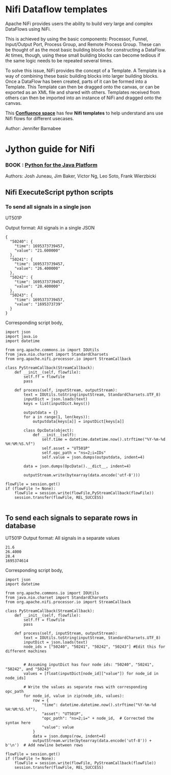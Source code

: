 # Nifi Dataflow templates

Apache NiFi provides users the ability to build very large and complex DataFlows using NiFi. 

This is achieved by using the basic components: Processor, Funnel, Input/Output Port, Process Group, and Remote Process Group. These can be thought of as the most basic building blocks for constructing a DataFlow. At times, though, using these small building blocks can become tedious if the same logic needs to be repeated several times. 

To solve this issue, NiFi provides the concept of a Template. A Template is a way of combining these basic building blocks into larger building blocks. Once a DataFlow has been created, parts of it can be formed into a Template. This Template can then be dragged onto the canvas, or can be exported as an XML file and shared with others. Templates received from others can then be imported into an instance of NiFi and dragged onto the canvas.


This [**Confluence space**](https://cwiki.apache.org/confluence/display/NIFI/Example+Dataflow+Templates) has few **Nifi templates** to help understand ans use Nifi flows for different usecases.

Author: Jennifer Barnabee

# Jython guide for Nifi 
### BOOK : [Python for the Java Platform](https://jython.readthedocs.io/en/latest/)
Authors:	Josh Juneau, Jim Baker, Victor Ng, Leo Soto, Frank Wierzbicki

## Nifi ExecuteScript python scripts

### To send all signals in a single json

UT501P

Output format: 
All signals in a single JSON
```
{
  "50240": {
    "time": 1695373739457,
    "value": "21.600000"
  },
  "50241": {
    "time": 1695373739457,
    "value": "26.400000"
  },
  "50242": {
    "time": 1695373739457,
    "value": "28.400000"
  },
  "50243": {
    "time": 1695373739457,
    "value": "1695373739"
  }
}
```
Corresponding script body,
```
import json
import java.io
import datetime

from org.apache.commons.io import IOUtils
from java.nio.charset import StandardCharsets
from org.apache.nifi.processor.io import StreamCallback

class PyStreamCallback(StreamCallback):
    def __init__(self, flowfile):
        self.ff = flowfile
        pass

    def process(self, inputStream, outputStream):
        text = IOUtils.toString(inputStream, StandardCharsets.UTF_8)
        inputDict = json.loads(text)
        keys = list(inputDict.keys())

        outputdata = {}
        for a in range(1, len(keys)):
            outputdata[keys[a]] = inputDict[keys[a]]
		
        class OpcData(object):
            def __init__(self):
      	        self.time = datetime.datetime.now().strftime("%Y-%m-%d %H:%M:%S.%f")
                self.asset = "UT501P"
                self.opc_path = "ns=2;i=IDs"
                self.value = json.dumps(outputdata, indent=4)

        data = json.dumps(OpcData().__dict__, indent=4)
		
        outputStream.write(bytearray(data.encode('utf-8')))

flowFile = session.get()
if (flowFile != None):
    flowFile = session.write(flowFile,PyStreamCallback(flowFile))
    session.transfer(flowFile, REL_SUCCESS) 
    
```
## To send each signals to separate rows in database

UT501P
Output format: 
All signals in a separate values
```
21.6
26.4000
28.4
1695374614
```

Corresponding script body,
```
import json
import datetime

from org.apache.commons.io import IOUtils
from java.nio.charset import StandardCharsets
from org.apache.nifi.processor.io import StreamCallback

class PyStreamCallback(StreamCallback):
    def __init__(self, flowfile):
        self.ff = flowfile
        pass

    def process(self, inputStream, outputStream):
        text = IOUtils.toString(inputStream, StandardCharsets.UTF_8)
        inputDict = json.loads(text)
        node_ids = ["50240", "50241", "50242", "50243"] #Edit this for different machines


        # Assuming inputDict has four node ids: "50240", "50241", "50242", and "50243"
        values = [float(inputDict[node_id]["value"]) for node_id in node_ids]

        # Write the values as separate rows with corresponding opc_path
        for node_id, value in zip(node_ids, values):
            row = {
                "time": datetime.datetime.now().strftime("%Y-%m-%d %H:%M:%S.%f"),
                "asset": "UT501P",
                "opc_path": "ns=2;i=" + node_id,  # Corrected the syntax here
                "value": value
            }
            data = json.dumps(row, indent=4)
            outputStream.write(bytearray(data.encode('utf-8')) + b'\n')  # Add newline between rows

flowFile = session.get()
if (flowFile != None):
    flowFile = session.write(flowFile, PyStreamCallback(flowFile))
    session.transfer(flowFile, REL_SUCCESS)
```